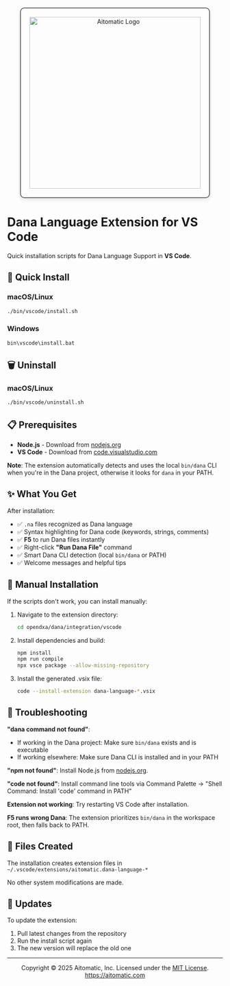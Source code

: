 <!--
⚠️ IMPORTANT FOR AI CODE GENERATORS:
Always use colon notation for explicit scopes: `private:x`, `public:x`, `system:x`, `local:x`
NEVER use dot notation: `private.x`, `public.x`, etc.
Prefer using unscoped variables (auto-scoped to local) instead of explicit `private:` scope unless private scope is specifically needed.
-->

<p align="center">
  <img src="https://cdn.prod.website-files.com/62a10970901ba826988ed5aa/62d942adcae82825089dabdb_aitomatic-logo-black.png" alt="Aitomatic Logo" width="400" style="border: 2px solid #666; border-radius: 10px; padding: 20px; box-shadow: 0 4px 8px rgba(0,0,0,0.1);"/>
</p>

# Dana Language Extension for VS Code

Quick installation scripts for Dana Language Support in **VS Code**.

## 🚀 Quick Install

### macOS/Linux
```bash
./bin/vscode/install.sh
```

### Windows
```cmd
bin\vscode\install.bat
```

## 🗑️ Uninstall

### macOS/Linux
```bash
./bin/vscode/uninstall.sh
```

## 📋 Prerequisites

- **Node.js** - Download from [nodejs.org](https://nodejs.org/)
- **VS Code** - Download from [code.visualstudio.com](https://code.visualstudio.com/)

**Note**: The extension automatically detects and uses the local `bin/dana` CLI when you're in the Dana project, otherwise it looks for `dana` in your PATH.

## ✨ What You Get

After installation:
- ✅ `.na` files recognized as Dana language
- ✅ Syntax highlighting for Dana code (keywords, strings, comments)
- ✅ **F5** to run Dana files instantly
- ✅ Right-click **"Run Dana File"** command
- ✅ Smart Dana CLI detection (local `bin/dana` or PATH)
- ✅ Welcome messages and helpful tips

## 🔧 Manual Installation

If the scripts don't work, you can install manually:

1. Navigate to the extension directory:
   ```bash
   cd opendxa/dana/integration/vscode
   ```

2. Install dependencies and build:
   ```bash
   npm install
   npm run compile
   npx vsce package --allow-missing-repository
   ```

3. Install the generated .vsix file:
   ```bash
   code --install-extension dana-language-*.vsix
   ```

## 🐛 Troubleshooting

**"dana command not found"**: 
- If working in the Dana project: Make sure `bin/dana` exists and is executable
- If working elsewhere: Make sure Dana CLI is installed and in your PATH

**"npm not found"**: Install Node.js from [nodejs.org](https://nodejs.org/).

**"code not found"**: Install command line tools via Command Palette → "Shell Command: Install 'code' command in PATH"

**Extension not working**: Try restarting VS Code after installation.

**F5 runs wrong Dana**: The extension prioritizes `bin/dana` in the workspace root, then falls back to PATH.

## 📁 Files Created

The installation creates extension files in `~/.vscode/extensions/aitomatic.dana-language-*`

No other system modifications are made.

## 🔄 Updates

To update the extension:
1. Pull latest changes from the repository
2. Run the install script again
3. The new version will replace the old one

---
<p align="center">
Copyright © 2025 Aitomatic, Inc. Licensed under the <a href="../../LICENSE.md">MIT License</a>.
<br/>
<a href="https://aitomatic.com">https://aitomatic.com</a>
</p> 